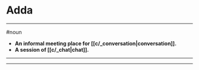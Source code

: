 # Adda
---
#noun
- **An informal meeting place for [[c/_conversation|conversation]].**
- **A session of [[c/_chat|chat]].**
---
---

